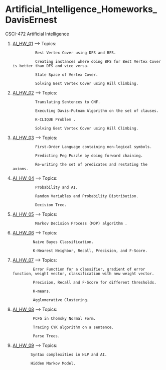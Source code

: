# Artificial_Intelligence_Homeworks_DavisErnest
CSCI-472 Artificial Intelligence

1. [AI_HW_01](https://github.com/Wajahat-Mirza/Artificial_Intelligence_Homeworks_DavisErnest/blob/main/AI_HW_01.pdf)  --> Topics: 

                 Best Vertex Cover using DFS and BFS.
                 
                 Creating instances where doing BFS for Best Vertex Cover is better than DFS and vice versa.
                 
                 State Space of Vertex Cover.
                 
                 Solving Best Vertex Cover using Hill Climbing.
                 
2. [AI_HW_02](https://github.com/Wajahat-Mirza/Artificial_Intelligence_Homeworks_DavisErnest/blob/main/AI_HW_02.pdf)  --> Topics: 

                 Translating Sentences to CNF.
                 
                 Executing Davis-Putnam Algorithm on the set of clauses.
                 
                 K-CLIQUE Problem .
                 
                 Solving Best Vertex Cover using Hill Climbing.
                 
                 
3. [AI_HW_03](https://github.com/Wajahat-Mirza/Artificial_Intelligence_Homeworks_DavisErnest/blob/main/AI_HW_03.pdf)  --> Topics: 

                 First-Order Language containing non-logical symbols.
                 
                 Predicting Peg Puzzle by doing forward chaining.
                 
                 Re-writing the set of predicates and restating the axioms.
                 
4. [AI_HW_04](https://github.com/Wajahat-Mirza/Artificial_Intelligence_Homeworks_DavisErnest/blob/main/AI_HW_04.pdf)  --> Topics: 

                 Probability and AI.
                 
                 Random Variables and Probability Distribution.
                 
                 Decision Tree.
                 
5. [AI_HW_05](https://github.com/Wajahat-Mirza/Artificial_Intelligence_Homeworks_DavisErnest/blob/main/AI_HW_05.pdf)  --> Topics: 

                 Markov Decision Process (MDP) algorithm .
                 
 6. [AI_HW_06](https://github.com/Wajahat-Mirza/Artificial_Intelligence_Homeworks_DavisErnest/blob/main/AI_HW_06.pdf)  --> Topics: 

                 Naive Bayes Classification.
                 
                 K-Nearest Neighbor, Recall, Precision, and F-Score.
                 
 7. [AI_HW_07](https://github.com/Wajahat-Mirza/Artificial_Intelligence_Homeworks_DavisErnest/blob/main/AI_HW_07.pdf)  --> Topics: 

                 Error Function for a classifier, gradient of error function, weight vector, classification with new weight vector.
                 
                 Precision, Recall and F-Score for different thresholds.
                 
                 K-means.
                 
                 Agglomerative Clustering.
                 
 8. [AI_HW_08](https://github.com/Wajahat-Mirza/Artificial_Intelligence_Homeworks_DavisErnest/blob/main/AI_HW_08.pdf)  --> Topics: 

                 PCFG in Chomsky Normal Form.
                 
                 Tracing CYK algorithm on a sentence.
                 
                 Parse Trees.
                 
  9. [AI_HW_09](https://github.com/Wajahat-Mirza/Artificial_Intelligence_Homeworks_DavisErnest/blob/main/AI_HW_09.pdf)  --> Topics: 

                 Syntax complexities in NLP and AI.
                 
                 Hidden Markov Model.
                 
                     
                                  
                 
